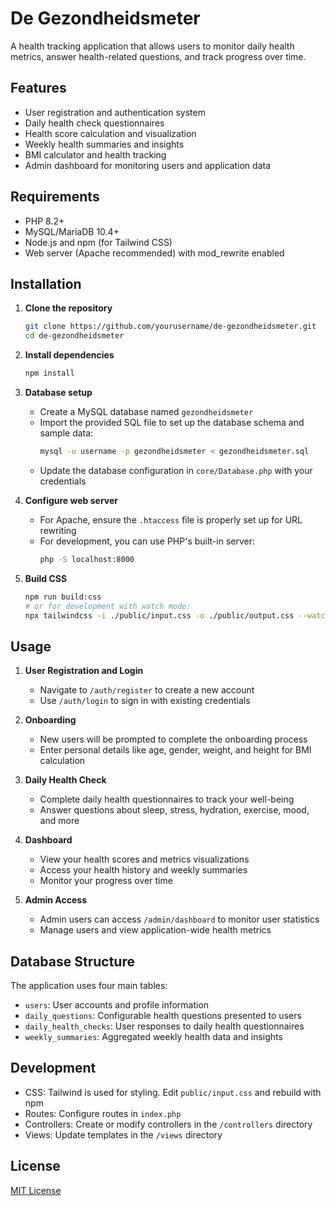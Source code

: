 # De Gezondheidsmeter

A health tracking application that allows users to monitor daily health metrics, answer health-related questions, and track progress over time.

## Features

- User registration and authentication system
- Daily health check questionnaires
- Health score calculation and visualization
- Weekly health summaries and insights
- BMI calculator and health tracking
- Admin dashboard for monitoring users and application data

## Requirements

- PHP 8.2+ 
- MySQL/MariaDB 10.4+
- Node.js and npm (for Tailwind CSS)
- Web server (Apache recommended) with mod_rewrite enabled

## Installation

1. **Clone the repository**
   ```bash
   git clone https://github.com/yourusername/de-gezondheidsmeter.git
   cd de-gezondheidsmeter
   ```

2. **Install dependencies**
   ```bash
   npm install
   ```

3. **Database setup**
   - Create a MySQL database named `gezondheidsmeter`
   - Import the provided SQL file to set up the database schema and sample data:
     ```bash
     mysql -u username -p gezondheidsmeter < gezondheidsmeter.sql
     ```
   - Update the database configuration in `core/Database.php` with your credentials

4. **Configure web server**
   - For Apache, ensure the `.htaccess` file is properly set up for URL rewriting
   - For development, you can use PHP's built-in server:
     ```bash
     php -S localhost:8000
     ```

5. **Build CSS**
   ```bash
   npm run build:css
   # or for development with watch mode:
   npx tailwindcss -i ./public/input.css -o ./public/output.css --watch
   ```

## Usage

1. **User Registration and Login**
   - Navigate to `/auth/register` to create a new account
   - Use `/auth/login` to sign in with existing credentials

2. **Onboarding**
   - New users will be prompted to complete the onboarding process
   - Enter personal details like age, gender, weight, and height for BMI calculation

3. **Daily Health Check**
   - Complete daily health questionnaires to track your well-being
   - Answer questions about sleep, stress, hydration, exercise, mood, and more

4. **Dashboard**
   - View your health scores and metrics visualizations
   - Access your health history and weekly summaries
   - Monitor your progress over time

5. **Admin Access**
   - Admin users can access `/admin/dashboard` to monitor user statistics
   - Manage users and view application-wide health metrics

## Database Structure

The application uses four main tables:
- `users`: User accounts and profile information
- `daily_questions`: Configurable health questions presented to users
- `daily_health_checks`: User responses to daily health questionnaires
- `weekly_summaries`: Aggregated weekly health data and insights

## Development

- CSS: Tailwind is used for styling. Edit `public/input.css` and rebuild with npm
- Routes: Configure routes in `index.php`
- Controllers: Create or modify controllers in the `/controllers` directory
- Views: Update templates in the `/views` directory

## License

[MIT License](LICENSE)